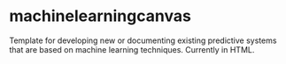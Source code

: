 # machinelearningcanvas
Template for developing new or documenting existing predictive systems that are based on machine learning techniques. Currently in HTML.
